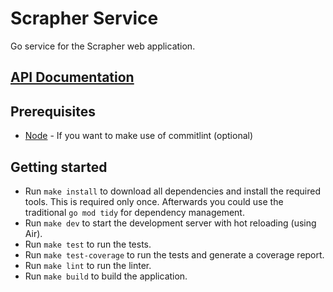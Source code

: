 # Scrapher Service

Go service for the Scrapher web application. 

## [API Documentation](https://documenter.getpostman.com/view/32343835/2sB2j4grCE)

## Prerequisites
 - [Node](https://nodejs.org/en/) - If you want to make use of commitlint (optional)

## Getting started

- Run `make install` to download all dependencies and install the required tools. This is required only once. Afterwards you could use the traditional `go mod tidy` for dependency management.
- Run `make dev` to start the development server with hot reloading (using Air).
- Run `make test` to run the tests.
- Run `make test-coverage` to run the tests and generate a coverage report.
- Run `make lint` to run the linter.
- Run `make build` to build the application.